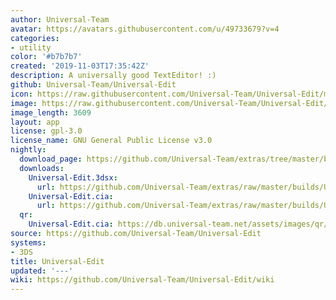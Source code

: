 ```yaml
---
author: Universal-Team
avatar: https://avatars.githubusercontent.com/u/49733679?v=4
categories:
- utility
color: '#b7b7b7'
created: '2019-11-03T17:35:42Z'
description: A universally good TextEditor! :)
github: Universal-Team/Universal-Edit
icon: https://raw.githubusercontent.com/Universal-Team/Universal-Edit/master/3DS/app/icon.png
image: https://raw.githubusercontent.com/Universal-Team/Universal-Edit/master/3DS/app/banner.png
image_length: 3609
layout: app
license: gpl-3.0
license_name: GNU General Public License v3.0
nightly:
  download_page: https://github.com/Universal-Team/extras/tree/master/builds/Universal-Edit
  downloads:
    Universal-Edit.3dsx:
      url: https://github.com/Universal-Team/extras/raw/master/builds/Universal-Edit/Universal-Edit.3dsx
    Universal-Edit.cia:
      url: https://github.com/Universal-Team/extras/raw/master/builds/Universal-Edit/Universal-Edit.cia
  qr:
    Universal-Edit.cia: https://db.universal-team.net/assets/images/qr/nightly/universal-edit-cia.png
source: https://github.com/Universal-Team/Universal-Edit
systems:
- 3DS
title: Universal-Edit
updated: '---'
wiki: https://github.com/Universal-Team/Universal-Edit/wiki
---
```

